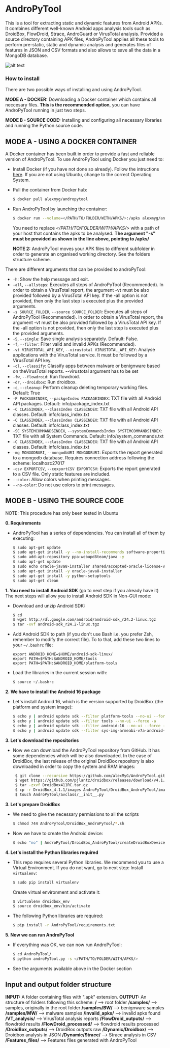 # AndroPyTool

This is a tool for extracting static and dynamic features from Android APKs. It combines different well-known Android apps analysis tools such as DroidBox, FlowDroid, Strace, AndroGuard or VirusTotal analysis. Provided a source directory containing APK files, AndroPyTool applies all these tools to perform pre-static, static and dynamic analysis and generates files of features in JSON and CSV formats and also allows to save all the data in a MongoDB database.

![alt text](https://raw.githubusercontent.com/alexMyG/AndroPyTool/master/AndroPyTool.png)

### How to install

There are two possible ways of installing and using AndroPyTool.

**MODE A - DOCKER:** Downloading a Docker container which contains all neccesary files. **This is the recommended option**, you can have AndroPyTool running in just two steps.

**MODE B - SOURCE CODE:** Installing and configuring all necessary libraries and running the Python source code.

## MODE A - USING A DOCKER CONTAINER

A Docker container has been built in order to provide a fast and reliable version of AndroPyTool. To use AndroPyTool using Docker you just need to:
- Install Docker (if you have not done so already). Follow the intructions [here](https://docs.docker.com/engine/installation/linux/docker-ce/ubuntu/#set-up-the-repository). If you are not using Ubuntu, change to the correct Operating System.

- Pull the container from Docker hub:
    ```sh
    $ docker pull alexmyg/andropytool
    ```
- Run AndroPyTool by launching the container:
    ```sh
    $ docker run --volume=</PATH/TO/FOLDER/WITH/APKS/>:/apks alexmyg/andropytool -s /apks/ <ARGUMENTS>
    ```
    You need to replace *</PATH/TO/FOLDER/WITH/APKS/>* with a path of your host that contains the apks to be analysed. **The argument "-s" must be provided as shown in the line above, pointing to /apks/**

    **NOTE 2:** AndroPyTool moves your APK files to different subfolder in order to generate an organised working directory. See the folders structure scheme.


There are different arguments that can be provided to androPyTool:

* `-h`: Show the help message and exit.
* `-all`, `--allsteps`: Executes all steps of AndroPyTool (Recommended). In order to obtain a VirusTotal report, the argument -vt must be also provided followed by a VirusTotal API key. If the -all option is not provided, then only the last step is executed plus the provided arguments.
* `-s SOURCE_FOLDER`, `--source SOURCE_FOLDER`: Executes all steps of AndroPyTool (Recommended). In order to obtain a VirusTotal report, the argument -vt must be also provided followed by a VirusTotal API key. If the -all option is not provided, then only the last step is executed plus the provided arguments.
* `-S`, `--single`: Save single analysis separately. Default: False.
* `-f`, `--filter`: Filter valid and invalid APKs (Recommended).
* `-vt VIRUSTOTAL_API_KEY`, `--virustotal VIRUSTOTAL_API_KEY`: Analyse applications with the VirusTotal service. It must be followed by a VirusTotal API key.
* `-cl`, `--classify`: Classify apps between malware or benignware based on theVirusTotal reports. --virustotal argument has to be set
* `-fw`, `--flowdroid`: Run flowdroid.
* `-dr`, `--droidbox`: Run droidbox.
* `-c`, `--cleanup`: Perform cleanup deleting temporary working files. Default: True
* `-P PACKAGEINDEX`, `--packgeIndex PACKAGEINDEX`: TXT file with all Android API packages. Default: info/package_index.txt
* `-C CLASSINDEX`, `--classIndex CLASSINDEX`: TXT file with all Android API classes. Default: info/class_index.txt
* `-C CLASSINDEX`, `--classIndex CLASSINDEX`: TXT file with all Android API classes. Default: info/class_index.txt
* `-SC SYSTEMCOMMANDSINDEX`, `--systemCommandsIndex SYSTEMCOMMANDSINDEX`: TXT file with all System Commands. Default: info/system_commands.txt
* `-C CLASSINDEX`, `--classIndex CLASSINDEX`: TXT file with all Android API classes. Default: info/class_index.txt
* `-mg MONGODBURI`, `--mongodbURI MONGODBURI`: Exports the report generated to a mongodb database. Requires connection address following the scheme: localhost:27017
* `-csv EXPORTCSV`, `--cexportCSV EXPORTCSV`: Exports the report generated to a CSV file. Only static features are included.
* `--color`: Allow colors when printing messages.
* `--no-color`: Do not use colors to print messages.


## MODE B - USING THE SOURCE CODE
NOTE: This procedure has only been tested in Ubuntu

**0. Requirements**
- AndroPyTool has a series of dependencies. You can install all of them by executing:
    ```sh
    $ sudo apt-get update
    $ sudo apt-get install -y --no-install-recommends software-properties-common wget git lib32gcc1 lib32ncurses5 lib32stdc++6 lib32z1 libc6-i386 libgl1-mesa-dev python-pip python-dev gcc python-tk curl
    $ sudo add-apt-repository ppa:webupd8team/java -y
    $ sudo apt-get update
    $ sudo echo oracle-java8-installer shared/accepted-oracle-license-v1-1 select true | sudo /usr/bin/debconf-set-selections
    $ sudo apt-get install -y oracle-java8-installer
    $ sudo apt-get install -y python-setuptools
    $ sudo apt-get clean
    ```

**1. You need to install Android SDK** (go to next step if you already have it)
The next steps will allow you to install Android SDK in Non-GUI mode:
- Download and unzip Android SDK:
    ```sh
    $ cd
    $ wget http://dl.google.com/android/android-sdk_r24.2-linux.tgz
    $ tar -xvf android-sdk_r24.2-linux.tgz
    ```

- Add Android SDK to path (if you don't use Bash i.e. you prefer Zsh, remember to modify the correct file). To to that, add these two lines to your `~/.bashrc` file:
    ```
    export ANDROID_HOME=$HOME/android-sdk-linux/
    export PATH=$PATH:$ANDROID_HOME/tools
    export PATH=$PATH:$ANDROID_HOME/platform-tools
    ```
- Load the libraries in the current session with:

    ```sh
    $ source ~/.bashrc
    ```
**2. We have to install the Android 16 package**
- Let's install Android 16, which is the version supported by DroidBox (the platform and system image):

    ```sh
    $ echo y | android update sdk --filter platform-tools --no-ui --force -a
    $ echo y | android update sdk --filter tools --no-ui --force -a
    $ echo y | android update sdk --filter android-16 --no-ui --force -a
    $ echo y | android update sdk --filter sys-img-armeabi-v7a-android-16 --no-ui -a
    ```
**3. Let's download the repositories**
- Now we can download the AndroPyTool repository from GitHub. It has some dependencies which will be also downloaded. In the case of DroidBox, the last release of the original DroidBox repository is also downloaded in order to copy the system and RAM images:
   ```sh
    $ git clone --recursive https://github.com/alexMyG/AndroPyTool.git
    $ wget https://github.com/pjlantz/droidbox/releases/download/v4.1.1/DroidBox411RC.tar.gz
    $ tar -zxvf DroidBox411RC.tar.gz
    $ cp -r DroidBox_4.1.1/images AndroPyTool/DroidBox_AndroPyTool/images
    $ touch AndroPyTool/avclass/__init__.py
    ```

**3. Let's prepare DroidBox**

- We need to give the necessary permissions to all the scripts
    ```sh
    $ chmod 744 AndroPyTool/DroidBox_AndroPyTool/*.sh
    ```
- Now we have to create the Android device:
    ```sh
    $ echo "no" | AndroPyTool/DroidBox_AndroPyTool/createDroidBoxDevice.sh
    ```

**4. Let's install the Python libraries required**

- This repo requires several Python libraries. We recommend you to use a Virtual Environment. If you do not want, go to next step:
    Install `virtualenv`:
    ```sh
    $ sudo pip install virtualenv
    ```
    Create virtual environment and activate it:
    ```sh
    $ virtualenv droidbox_env
    $ source droidbox_env/bin/activate
    ```
- The following Python libraries are required:
    ```sh
    $ pip install -r AndroPyTool/requirements.txt
    ```
**5. Now we can run AndroPyTool**
- If everything was OK, we can now run AndroPyTool:
    ```sh
    $ cd AndroPyTool/
    $ python androPyTool.py -s </PATH/TO/FOLDER/WITH/APKS/>
    ```
- See the arguments available above in the Docker section


## Input and output folder structure

**INPUT:** A folder containing files with ".apk" extension.
**OUTPUT:** An structure of folders following this scheme:
    **/**                      --> root folder
    **/samples/**              --> samples, originally in the root folder
    **/samples/BW/**           --> benignware samples
    **/samples/MW/**           --> malware samples
    **/invalid_apks/**         --> invalid apks found
    **/VT_analysis/**          --> VirusTotal analysis reports
    **/FlowDroid_outputs/**    --> flowdroid results
    **/FlowDroid_processed/**  --> flowdroid results processed
    **/DroidBox_outputs/**     --> DroidBox outputs raw
    **/Dynamic/Droidbox/**     --> Droidbox analysis in JSON
    **/Dynamic/Strace/**       --> Strace analysis in CSV
    **/Features_files/**       --> Features files generated with AndroPyTool
